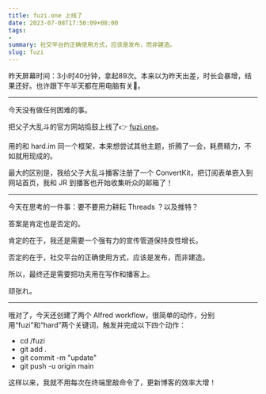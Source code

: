 ```yaml
---
title: fuzi.one 上线了
date: 2023-07-08T17:50:09+08:00
tags:
- 
summary: 社交平台的正确使用方式，应该是发布，而非建造。
slug: fuzi
---
```


昨天屏幕时间：3小时40分钟，拿起89次。本来以为昨天出差，时长会暴增，结果还好。也许跟下午半天都在用电脑有关🤦。

---

今天没有做任何困难的事。

把父子大乱斗的官方网站捣鼓上线了👉 [fuzi.one](https://fuzi.one)。

用的和 hard.im 同一个框架，本来想尝试其他主题，折腾了一会，耗费精力，不如就用现成的。

最大的区别是，我给父子大乱斗播客注册了一个 ConvertKit，把订阅表单嵌入到网站首页，我和 JR 到播客也开始收集听众的邮箱了！

---

今天在思考的一件事：要不要用力耕耘 Threads ？以及推特？

答案是肯定也是否定的。

肯定的在于，我还是需要一个强有力的宣传管道保持良性增长。

否定的在于，社交平台的正确使用方式，应该是发布，而非建造。

所以，最终还是需要把功夫用在写作和播客上。

顽张れ。

---

哦对了，今天还创建了两个 Alfred workflow，很简单的动作，分别用“fuzi”和“hard”两个关键词，触发并完成以下四个动作：

- cd /fuzi
- git add .
- git commit -m "update"
- git push -u origin main

这样以来，我就不用每次在终端里敲命令了，更新博客的效率大增！